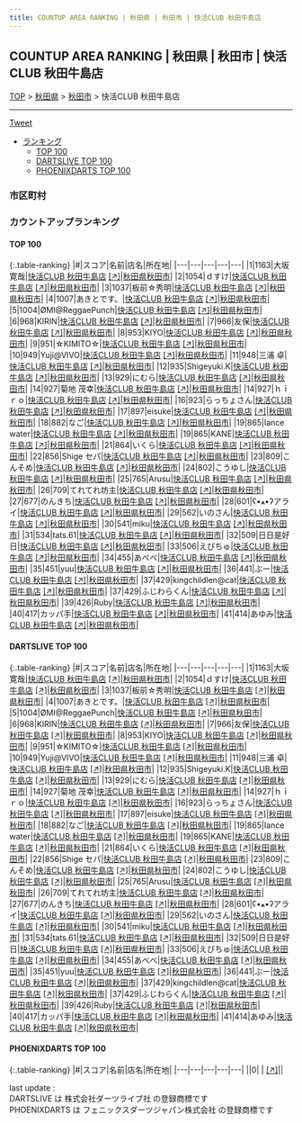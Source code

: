 ```yaml
---
title: COUNTUP AREA RANKING | 秋田県 | 秋田市 | 快活CLUB 秋田牛島店
---
```

## COUNTUP AREA RANKING | 秋田県 | 秋田市 | 快活CLUB 秋田牛島店

[TOP](/darts/rank/) > [秋田県](/darts/rank/秋田県/) > [秋田市](/darts/rank/秋田県/秋田市/) > 快活CLUB 秋田牛島店

___

<a href="https://twitter.com/share?ref_src=twsrc%5Etfw" data-text="COUNTUP AREA RANKING | 秋田県秋田市快活CLUB 秋田牛島店" class="twitter-share-button" data-hashtags="DARTSLIVE,PHOENIXDARTS,darts,ダーツ" data-show-count="false">Tweet</a>

* [ランキング](#カウントアップランキング)
    * [TOP 100](#top-100)
    * [DARTSLIVE TOP 100](#dartslive-top-100)
    * [PHOENIXDARTS TOP 100](#phoenixdarts-top-100)

### 市区町村

<ul>

</ul>

### カウントアップランキング

#### TOP 100



{:.table-ranking}
|#|スコア|名前|店名|所在地|
|---|---|---|---|---|
|1|1163|<span class="rank-name-dl">大坂 寛哉</span>|<a href="/darts/rank/shops/992408fd79edda9528032249b44395af.html">快活CLUB 秋田牛島店</a> <a href="https://search.dartslive.com/jp/shop/992408fd79edda9528032249b44395af">[↗]</a>|<a href="/darts/rank/秋田県/秋田市">秋田県秋田市</a>|
|2|1054|<span class="rank-name-dl">ｄすけ</span>|<a href="/darts/rank/shops/992408fd79edda9528032249b44395af.html">快活CLUB 秋田牛島店</a> <a href="https://search.dartslive.com/jp/shop/992408fd79edda9528032249b44395af">[↗]</a>|<a href="/darts/rank/秋田県/秋田市">秋田県秋田市</a>|
|3|1037|<span class="rank-name-dl">板前☆秀明</span>|<a href="/darts/rank/shops/992408fd79edda9528032249b44395af.html">快活CLUB 秋田牛島店</a> <a href="https://search.dartslive.com/jp/shop/992408fd79edda9528032249b44395af">[↗]</a>|<a href="/darts/rank/秋田県/秋田市">秋田県秋田市</a>|
|4|1007|<span class="rank-name-dl">あきとです。</span>|<a href="/darts/rank/shops/992408fd79edda9528032249b44395af.html">快活CLUB 秋田牛島店</a> <a href="https://search.dartslive.com/jp/shop/992408fd79edda9528032249b44395af">[↗]</a>|<a href="/darts/rank/秋田県/秋田市">秋田県秋田市</a>|
|5|1004|<span class="rank-name-dl">ØMI@ReggaePunch</span>|<a href="/darts/rank/shops/992408fd79edda9528032249b44395af.html">快活CLUB 秋田牛島店</a> <a href="https://search.dartslive.com/jp/shop/992408fd79edda9528032249b44395af">[↗]</a>|<a href="/darts/rank/秋田県/秋田市">秋田県秋田市</a>|
|6|968|<span class="rank-name-dl">KIRIN</span>|<a href="/darts/rank/shops/992408fd79edda9528032249b44395af.html">快活CLUB 秋田牛島店</a> <a href="https://search.dartslive.com/jp/shop/992408fd79edda9528032249b44395af">[↗]</a>|<a href="/darts/rank/秋田県/秋田市">秋田県秋田市</a>|
|7|966|<span class="rank-name-dl">友保</span>|<a href="/darts/rank/shops/992408fd79edda9528032249b44395af.html">快活CLUB 秋田牛島店</a> <a href="https://search.dartslive.com/jp/shop/992408fd79edda9528032249b44395af">[↗]</a>|<a href="/darts/rank/秋田県/秋田市">秋田県秋田市</a>|
|8|953|<span class="rank-name-dl">KIYO</span>|<a href="/darts/rank/shops/992408fd79edda9528032249b44395af.html">快活CLUB 秋田牛島店</a> <a href="https://search.dartslive.com/jp/shop/992408fd79edda9528032249b44395af">[↗]</a>|<a href="/darts/rank/秋田県/秋田市">秋田県秋田市</a>|
|9|951|<span class="rank-name-dl">☆KIMITO☆</span>|<a href="/darts/rank/shops/992408fd79edda9528032249b44395af.html">快活CLUB 秋田牛島店</a> <a href="https://search.dartslive.com/jp/shop/992408fd79edda9528032249b44395af">[↗]</a>|<a href="/darts/rank/秋田県/秋田市">秋田県秋田市</a>|
|10|949|<span class="rank-name-dl">Yuji@VIVO</span>|<a href="/darts/rank/shops/992408fd79edda9528032249b44395af.html">快活CLUB 秋田牛島店</a> <a href="https://search.dartslive.com/jp/shop/992408fd79edda9528032249b44395af">[↗]</a>|<a href="/darts/rank/秋田県/秋田市">秋田県秋田市</a>|
|11|948|<span class="rank-name-dl">三浦 卓</span>|<a href="/darts/rank/shops/992408fd79edda9528032249b44395af.html">快活CLUB 秋田牛島店</a> <a href="https://search.dartslive.com/jp/shop/992408fd79edda9528032249b44395af">[↗]</a>|<a href="/darts/rank/秋田県/秋田市">秋田県秋田市</a>|
|12|935|<span class="rank-name-dl">Shigeyuki.K</span>|<a href="/darts/rank/shops/992408fd79edda9528032249b44395af.html">快活CLUB 秋田牛島店</a> <a href="https://search.dartslive.com/jp/shop/992408fd79edda9528032249b44395af">[↗]</a>|<a href="/darts/rank/秋田県/秋田市">秋田県秋田市</a>|
|13|929|<span class="rank-name-dl">にむら</span>|<a href="/darts/rank/shops/992408fd79edda9528032249b44395af.html">快活CLUB 秋田牛島店</a> <a href="https://search.dartslive.com/jp/shop/992408fd79edda9528032249b44395af">[↗]</a>|<a href="/darts/rank/秋田県/秋田市">秋田県秋田市</a>|
|14|927|<span class="rank-name-dl">菊地 茂幸</span>|<a href="/darts/rank/shops/992408fd79edda9528032249b44395af.html">快活CLUB 秋田牛島店</a> <a href="https://search.dartslive.com/jp/shop/992408fd79edda9528032249b44395af">[↗]</a>|<a href="/darts/rank/秋田県/秋田市">秋田県秋田市</a>|
|14|927|<span class="rank-name-dl">ｈｉｒｏ</span>|<a href="/darts/rank/shops/992408fd79edda9528032249b44395af.html">快活CLUB 秋田牛島店</a> <a href="https://search.dartslive.com/jp/shop/992408fd79edda9528032249b44395af">[↗]</a>|<a href="/darts/rank/秋田県/秋田市">秋田県秋田市</a>|
|16|923|<span class="rank-name-dl">らっちょさん</span>|<a href="/darts/rank/shops/992408fd79edda9528032249b44395af.html">快活CLUB 秋田牛島店</a> <a href="https://search.dartslive.com/jp/shop/992408fd79edda9528032249b44395af">[↗]</a>|<a href="/darts/rank/秋田県/秋田市">秋田県秋田市</a>|
|17|897|<span class="rank-name-dl">eisuke</span>|<a href="/darts/rank/shops/992408fd79edda9528032249b44395af.html">快活CLUB 秋田牛島店</a> <a href="https://search.dartslive.com/jp/shop/992408fd79edda9528032249b44395af">[↗]</a>|<a href="/darts/rank/秋田県/秋田市">秋田県秋田市</a>|
|18|882|<span class="rank-name-dl">なご</span>|<a href="/darts/rank/shops/992408fd79edda9528032249b44395af.html">快活CLUB 秋田牛島店</a> <a href="https://search.dartslive.com/jp/shop/992408fd79edda9528032249b44395af">[↗]</a>|<a href="/darts/rank/秋田県/秋田市">秋田県秋田市</a>|
|19|865|<span class="rank-name-dl">Iance water</span>|<a href="/darts/rank/shops/992408fd79edda9528032249b44395af.html">快活CLUB 秋田牛島店</a> <a href="https://search.dartslive.com/jp/shop/992408fd79edda9528032249b44395af">[↗]</a>|<a href="/darts/rank/秋田県/秋田市">秋田県秋田市</a>|
|19|865|<span class="rank-name-dl">KANE</span>|<a href="/darts/rank/shops/992408fd79edda9528032249b44395af.html">快活CLUB 秋田牛島店</a> <a href="https://search.dartslive.com/jp/shop/992408fd79edda9528032249b44395af">[↗]</a>|<a href="/darts/rank/秋田県/秋田市">秋田県秋田市</a>|
|21|864|<span class="rank-name-dl">いくら</span>|<a href="/darts/rank/shops/992408fd79edda9528032249b44395af.html">快活CLUB 秋田牛島店</a> <a href="https://search.dartslive.com/jp/shop/992408fd79edda9528032249b44395af">[↗]</a>|<a href="/darts/rank/秋田県/秋田市">秋田県秋田市</a>|
|22|856|<span class="rank-name-dl">Shige セパ</span>|<a href="/darts/rank/shops/992408fd79edda9528032249b44395af.html">快活CLUB 秋田牛島店</a> <a href="https://search.dartslive.com/jp/shop/992408fd79edda9528032249b44395af">[↗]</a>|<a href="/darts/rank/秋田県/秋田市">秋田県秋田市</a>|
|23|809|<span class="rank-name-dl">こんそめ</span>|<a href="/darts/rank/shops/992408fd79edda9528032249b44395af.html">快活CLUB 秋田牛島店</a> <a href="https://search.dartslive.com/jp/shop/992408fd79edda9528032249b44395af">[↗]</a>|<a href="/darts/rank/秋田県/秋田市">秋田県秋田市</a>|
|24|802|<span class="rank-name-dl">こうゆし</span>|<a href="/darts/rank/shops/992408fd79edda9528032249b44395af.html">快活CLUB 秋田牛島店</a> <a href="https://search.dartslive.com/jp/shop/992408fd79edda9528032249b44395af">[↗]</a>|<a href="/darts/rank/秋田県/秋田市">秋田県秋田市</a>|
|25|765|<span class="rank-name-dl">Arusu</span>|<a href="/darts/rank/shops/992408fd79edda9528032249b44395af.html">快活CLUB 秋田牛島店</a> <a href="https://search.dartslive.com/jp/shop/992408fd79edda9528032249b44395af">[↗]</a>|<a href="/darts/rank/秋田県/秋田市">秋田県秋田市</a>|
|26|709|<span class="rank-name-dl">てれてれ坊主</span>|<a href="/darts/rank/shops/992408fd79edda9528032249b44395af.html">快活CLUB 秋田牛島店</a> <a href="https://search.dartslive.com/jp/shop/992408fd79edda9528032249b44395af">[↗]</a>|<a href="/darts/rank/秋田県/秋田市">秋田県秋田市</a>|
|27|677|<span class="rank-name-dl">のんきち</span>|<a href="/darts/rank/shops/992408fd79edda9528032249b44395af.html">快活CLUB 秋田牛島店</a> <a href="https://search.dartslive.com/jp/shop/992408fd79edda9528032249b44395af">[↗]</a>|<a href="/darts/rank/秋田県/秋田市">秋田県秋田市</a>|
|28|601|<span class="rank-name-dl">ʕ•ﻌ•ʔアライ</span>|<a href="/darts/rank/shops/992408fd79edda9528032249b44395af.html">快活CLUB 秋田牛島店</a> <a href="https://search.dartslive.com/jp/shop/992408fd79edda9528032249b44395af">[↗]</a>|<a href="/darts/rank/秋田県/秋田市">秋田県秋田市</a>|
|29|562|<span class="rank-name-dl">いのさん</span>|<a href="/darts/rank/shops/992408fd79edda9528032249b44395af.html">快活CLUB 秋田牛島店</a> <a href="https://search.dartslive.com/jp/shop/992408fd79edda9528032249b44395af">[↗]</a>|<a href="/darts/rank/秋田県/秋田市">秋田県秋田市</a>|
|30|541|<span class="rank-name-dl">miku</span>|<a href="/darts/rank/shops/992408fd79edda9528032249b44395af.html">快活CLUB 秋田牛島店</a> <a href="https://search.dartslive.com/jp/shop/992408fd79edda9528032249b44395af">[↗]</a>|<a href="/darts/rank/秋田県/秋田市">秋田県秋田市</a>|
|31|534|<span class="rank-name-dl">tats.61</span>|<a href="/darts/rank/shops/992408fd79edda9528032249b44395af.html">快活CLUB 秋田牛島店</a> <a href="https://search.dartslive.com/jp/shop/992408fd79edda9528032249b44395af">[↗]</a>|<a href="/darts/rank/秋田県/秋田市">秋田県秋田市</a>|
|32|509|<span class="rank-name-dl">日日是好日</span>|<a href="/darts/rank/shops/992408fd79edda9528032249b44395af.html">快活CLUB 秋田牛島店</a> <a href="https://search.dartslive.com/jp/shop/992408fd79edda9528032249b44395af">[↗]</a>|<a href="/darts/rank/秋田県/秋田市">秋田県秋田市</a>|
|33|506|<span class="rank-name-dl">えびちゅ</span>|<a href="/darts/rank/shops/992408fd79edda9528032249b44395af.html">快活CLUB 秋田牛島店</a> <a href="https://search.dartslive.com/jp/shop/992408fd79edda9528032249b44395af">[↗]</a>|<a href="/darts/rank/秋田県/秋田市">秋田県秋田市</a>|
|34|455|<span class="rank-name-dl">あべべ</span>|<a href="/darts/rank/shops/992408fd79edda9528032249b44395af.html">快活CLUB 秋田牛島店</a> <a href="https://search.dartslive.com/jp/shop/992408fd79edda9528032249b44395af">[↗]</a>|<a href="/darts/rank/秋田県/秋田市">秋田県秋田市</a>|
|35|451|<span class="rank-name-dl">yuu</span>|<a href="/darts/rank/shops/992408fd79edda9528032249b44395af.html">快活CLUB 秋田牛島店</a> <a href="https://search.dartslive.com/jp/shop/992408fd79edda9528032249b44395af">[↗]</a>|<a href="/darts/rank/秋田県/秋田市">秋田県秋田市</a>|
|36|441|<span class="rank-name-dl">ぶー</span>|<a href="/darts/rank/shops/992408fd79edda9528032249b44395af.html">快活CLUB 秋田牛島店</a> <a href="https://search.dartslive.com/jp/shop/992408fd79edda9528032249b44395af">[↗]</a>|<a href="/darts/rank/秋田県/秋田市">秋田県秋田市</a>|
|37|429|<span class="rank-name-dl">kingchildlen@cat</span>|<a href="/darts/rank/shops/992408fd79edda9528032249b44395af.html">快活CLUB 秋田牛島店</a> <a href="https://search.dartslive.com/jp/shop/992408fd79edda9528032249b44395af">[↗]</a>|<a href="/darts/rank/秋田県/秋田市">秋田県秋田市</a>|
|37|429|<span class="rank-name-dl">ふじわらくん</span>|<a href="/darts/rank/shops/992408fd79edda9528032249b44395af.html">快活CLUB 秋田牛島店</a> <a href="https://search.dartslive.com/jp/shop/992408fd79edda9528032249b44395af">[↗]</a>|<a href="/darts/rank/秋田県/秋田市">秋田県秋田市</a>|
|39|426|<span class="rank-name-dl">Ruby</span>|<a href="/darts/rank/shops/992408fd79edda9528032249b44395af.html">快活CLUB 秋田牛島店</a> <a href="https://search.dartslive.com/jp/shop/992408fd79edda9528032249b44395af">[↗]</a>|<a href="/darts/rank/秋田県/秋田市">秋田県秋田市</a>|
|40|417|<span class="rank-name-dl">カッパ手</span>|<a href="/darts/rank/shops/992408fd79edda9528032249b44395af.html">快活CLUB 秋田牛島店</a> <a href="https://search.dartslive.com/jp/shop/992408fd79edda9528032249b44395af">[↗]</a>|<a href="/darts/rank/秋田県/秋田市">秋田県秋田市</a>|
|41|414|<span class="rank-name-dl">あゆみ</span>|<a href="/darts/rank/shops/992408fd79edda9528032249b44395af.html">快活CLUB 秋田牛島店</a> <a href="https://search.dartslive.com/jp/shop/992408fd79edda9528032249b44395af">[↗]</a>|<a href="/darts/rank/秋田県/秋田市">秋田県秋田市</a>|


#### DARTSLIVE TOP 100



{:.table-ranking}
|#|スコア|名前|店名|所在地|
|---|---|---|---|---|
|1|1163|<span class="rank-name-dl">大坂 寛哉</span>|<a href="/darts/rank/shops/992408fd79edda9528032249b44395af.html">快活CLUB 秋田牛島店</a> <a href="https://search.dartslive.com/jp/shop/992408fd79edda9528032249b44395af">[↗]</a>|<a href="/darts/rank/秋田県/秋田市">秋田県秋田市</a>|
|2|1054|<span class="rank-name-dl">ｄすけ</span>|<a href="/darts/rank/shops/992408fd79edda9528032249b44395af.html">快活CLUB 秋田牛島店</a> <a href="https://search.dartslive.com/jp/shop/992408fd79edda9528032249b44395af">[↗]</a>|<a href="/darts/rank/秋田県/秋田市">秋田県秋田市</a>|
|3|1037|<span class="rank-name-dl">板前☆秀明</span>|<a href="/darts/rank/shops/992408fd79edda9528032249b44395af.html">快活CLUB 秋田牛島店</a> <a href="https://search.dartslive.com/jp/shop/992408fd79edda9528032249b44395af">[↗]</a>|<a href="/darts/rank/秋田県/秋田市">秋田県秋田市</a>|
|4|1007|<span class="rank-name-dl">あきとです。</span>|<a href="/darts/rank/shops/992408fd79edda9528032249b44395af.html">快活CLUB 秋田牛島店</a> <a href="https://search.dartslive.com/jp/shop/992408fd79edda9528032249b44395af">[↗]</a>|<a href="/darts/rank/秋田県/秋田市">秋田県秋田市</a>|
|5|1004|<span class="rank-name-dl">ØMI@ReggaePunch</span>|<a href="/darts/rank/shops/992408fd79edda9528032249b44395af.html">快活CLUB 秋田牛島店</a> <a href="https://search.dartslive.com/jp/shop/992408fd79edda9528032249b44395af">[↗]</a>|<a href="/darts/rank/秋田県/秋田市">秋田県秋田市</a>|
|6|968|<span class="rank-name-dl">KIRIN</span>|<a href="/darts/rank/shops/992408fd79edda9528032249b44395af.html">快活CLUB 秋田牛島店</a> <a href="https://search.dartslive.com/jp/shop/992408fd79edda9528032249b44395af">[↗]</a>|<a href="/darts/rank/秋田県/秋田市">秋田県秋田市</a>|
|7|966|<span class="rank-name-dl">友保</span>|<a href="/darts/rank/shops/992408fd79edda9528032249b44395af.html">快活CLUB 秋田牛島店</a> <a href="https://search.dartslive.com/jp/shop/992408fd79edda9528032249b44395af">[↗]</a>|<a href="/darts/rank/秋田県/秋田市">秋田県秋田市</a>|
|8|953|<span class="rank-name-dl">KIYO</span>|<a href="/darts/rank/shops/992408fd79edda9528032249b44395af.html">快活CLUB 秋田牛島店</a> <a href="https://search.dartslive.com/jp/shop/992408fd79edda9528032249b44395af">[↗]</a>|<a href="/darts/rank/秋田県/秋田市">秋田県秋田市</a>|
|9|951|<span class="rank-name-dl">☆KIMITO☆</span>|<a href="/darts/rank/shops/992408fd79edda9528032249b44395af.html">快活CLUB 秋田牛島店</a> <a href="https://search.dartslive.com/jp/shop/992408fd79edda9528032249b44395af">[↗]</a>|<a href="/darts/rank/秋田県/秋田市">秋田県秋田市</a>|
|10|949|<span class="rank-name-dl">Yuji@VIVO</span>|<a href="/darts/rank/shops/992408fd79edda9528032249b44395af.html">快活CLUB 秋田牛島店</a> <a href="https://search.dartslive.com/jp/shop/992408fd79edda9528032249b44395af">[↗]</a>|<a href="/darts/rank/秋田県/秋田市">秋田県秋田市</a>|
|11|948|<span class="rank-name-dl">三浦 卓</span>|<a href="/darts/rank/shops/992408fd79edda9528032249b44395af.html">快活CLUB 秋田牛島店</a> <a href="https://search.dartslive.com/jp/shop/992408fd79edda9528032249b44395af">[↗]</a>|<a href="/darts/rank/秋田県/秋田市">秋田県秋田市</a>|
|12|935|<span class="rank-name-dl">Shigeyuki.K</span>|<a href="/darts/rank/shops/992408fd79edda9528032249b44395af.html">快活CLUB 秋田牛島店</a> <a href="https://search.dartslive.com/jp/shop/992408fd79edda9528032249b44395af">[↗]</a>|<a href="/darts/rank/秋田県/秋田市">秋田県秋田市</a>|
|13|929|<span class="rank-name-dl">にむら</span>|<a href="/darts/rank/shops/992408fd79edda9528032249b44395af.html">快活CLUB 秋田牛島店</a> <a href="https://search.dartslive.com/jp/shop/992408fd79edda9528032249b44395af">[↗]</a>|<a href="/darts/rank/秋田県/秋田市">秋田県秋田市</a>|
|14|927|<span class="rank-name-dl">菊地 茂幸</span>|<a href="/darts/rank/shops/992408fd79edda9528032249b44395af.html">快活CLUB 秋田牛島店</a> <a href="https://search.dartslive.com/jp/shop/992408fd79edda9528032249b44395af">[↗]</a>|<a href="/darts/rank/秋田県/秋田市">秋田県秋田市</a>|
|14|927|<span class="rank-name-dl">ｈｉｒｏ</span>|<a href="/darts/rank/shops/992408fd79edda9528032249b44395af.html">快活CLUB 秋田牛島店</a> <a href="https://search.dartslive.com/jp/shop/992408fd79edda9528032249b44395af">[↗]</a>|<a href="/darts/rank/秋田県/秋田市">秋田県秋田市</a>|
|16|923|<span class="rank-name-dl">らっちょさん</span>|<a href="/darts/rank/shops/992408fd79edda9528032249b44395af.html">快活CLUB 秋田牛島店</a> <a href="https://search.dartslive.com/jp/shop/992408fd79edda9528032249b44395af">[↗]</a>|<a href="/darts/rank/秋田県/秋田市">秋田県秋田市</a>|
|17|897|<span class="rank-name-dl">eisuke</span>|<a href="/darts/rank/shops/992408fd79edda9528032249b44395af.html">快活CLUB 秋田牛島店</a> <a href="https://search.dartslive.com/jp/shop/992408fd79edda9528032249b44395af">[↗]</a>|<a href="/darts/rank/秋田県/秋田市">秋田県秋田市</a>|
|18|882|<span class="rank-name-dl">なご</span>|<a href="/darts/rank/shops/992408fd79edda9528032249b44395af.html">快活CLUB 秋田牛島店</a> <a href="https://search.dartslive.com/jp/shop/992408fd79edda9528032249b44395af">[↗]</a>|<a href="/darts/rank/秋田県/秋田市">秋田県秋田市</a>|
|19|865|<span class="rank-name-dl">Iance water</span>|<a href="/darts/rank/shops/992408fd79edda9528032249b44395af.html">快活CLUB 秋田牛島店</a> <a href="https://search.dartslive.com/jp/shop/992408fd79edda9528032249b44395af">[↗]</a>|<a href="/darts/rank/秋田県/秋田市">秋田県秋田市</a>|
|19|865|<span class="rank-name-dl">KANE</span>|<a href="/darts/rank/shops/992408fd79edda9528032249b44395af.html">快活CLUB 秋田牛島店</a> <a href="https://search.dartslive.com/jp/shop/992408fd79edda9528032249b44395af">[↗]</a>|<a href="/darts/rank/秋田県/秋田市">秋田県秋田市</a>|
|21|864|<span class="rank-name-dl">いくら</span>|<a href="/darts/rank/shops/992408fd79edda9528032249b44395af.html">快活CLUB 秋田牛島店</a> <a href="https://search.dartslive.com/jp/shop/992408fd79edda9528032249b44395af">[↗]</a>|<a href="/darts/rank/秋田県/秋田市">秋田県秋田市</a>|
|22|856|<span class="rank-name-dl">Shige セパ</span>|<a href="/darts/rank/shops/992408fd79edda9528032249b44395af.html">快活CLUB 秋田牛島店</a> <a href="https://search.dartslive.com/jp/shop/992408fd79edda9528032249b44395af">[↗]</a>|<a href="/darts/rank/秋田県/秋田市">秋田県秋田市</a>|
|23|809|<span class="rank-name-dl">こんそめ</span>|<a href="/darts/rank/shops/992408fd79edda9528032249b44395af.html">快活CLUB 秋田牛島店</a> <a href="https://search.dartslive.com/jp/shop/992408fd79edda9528032249b44395af">[↗]</a>|<a href="/darts/rank/秋田県/秋田市">秋田県秋田市</a>|
|24|802|<span class="rank-name-dl">こうゆし</span>|<a href="/darts/rank/shops/992408fd79edda9528032249b44395af.html">快活CLUB 秋田牛島店</a> <a href="https://search.dartslive.com/jp/shop/992408fd79edda9528032249b44395af">[↗]</a>|<a href="/darts/rank/秋田県/秋田市">秋田県秋田市</a>|
|25|765|<span class="rank-name-dl">Arusu</span>|<a href="/darts/rank/shops/992408fd79edda9528032249b44395af.html">快活CLUB 秋田牛島店</a> <a href="https://search.dartslive.com/jp/shop/992408fd79edda9528032249b44395af">[↗]</a>|<a href="/darts/rank/秋田県/秋田市">秋田県秋田市</a>|
|26|709|<span class="rank-name-dl">てれてれ坊主</span>|<a href="/darts/rank/shops/992408fd79edda9528032249b44395af.html">快活CLUB 秋田牛島店</a> <a href="https://search.dartslive.com/jp/shop/992408fd79edda9528032249b44395af">[↗]</a>|<a href="/darts/rank/秋田県/秋田市">秋田県秋田市</a>|
|27|677|<span class="rank-name-dl">のんきち</span>|<a href="/darts/rank/shops/992408fd79edda9528032249b44395af.html">快活CLUB 秋田牛島店</a> <a href="https://search.dartslive.com/jp/shop/992408fd79edda9528032249b44395af">[↗]</a>|<a href="/darts/rank/秋田県/秋田市">秋田県秋田市</a>|
|28|601|<span class="rank-name-dl">ʕ•ﻌ•ʔアライ</span>|<a href="/darts/rank/shops/992408fd79edda9528032249b44395af.html">快活CLUB 秋田牛島店</a> <a href="https://search.dartslive.com/jp/shop/992408fd79edda9528032249b44395af">[↗]</a>|<a href="/darts/rank/秋田県/秋田市">秋田県秋田市</a>|
|29|562|<span class="rank-name-dl">いのさん</span>|<a href="/darts/rank/shops/992408fd79edda9528032249b44395af.html">快活CLUB 秋田牛島店</a> <a href="https://search.dartslive.com/jp/shop/992408fd79edda9528032249b44395af">[↗]</a>|<a href="/darts/rank/秋田県/秋田市">秋田県秋田市</a>|
|30|541|<span class="rank-name-dl">miku</span>|<a href="/darts/rank/shops/992408fd79edda9528032249b44395af.html">快活CLUB 秋田牛島店</a> <a href="https://search.dartslive.com/jp/shop/992408fd79edda9528032249b44395af">[↗]</a>|<a href="/darts/rank/秋田県/秋田市">秋田県秋田市</a>|
|31|534|<span class="rank-name-dl">tats.61</span>|<a href="/darts/rank/shops/992408fd79edda9528032249b44395af.html">快活CLUB 秋田牛島店</a> <a href="https://search.dartslive.com/jp/shop/992408fd79edda9528032249b44395af">[↗]</a>|<a href="/darts/rank/秋田県/秋田市">秋田県秋田市</a>|
|32|509|<span class="rank-name-dl">日日是好日</span>|<a href="/darts/rank/shops/992408fd79edda9528032249b44395af.html">快活CLUB 秋田牛島店</a> <a href="https://search.dartslive.com/jp/shop/992408fd79edda9528032249b44395af">[↗]</a>|<a href="/darts/rank/秋田県/秋田市">秋田県秋田市</a>|
|33|506|<span class="rank-name-dl">えびちゅ</span>|<a href="/darts/rank/shops/992408fd79edda9528032249b44395af.html">快活CLUB 秋田牛島店</a> <a href="https://search.dartslive.com/jp/shop/992408fd79edda9528032249b44395af">[↗]</a>|<a href="/darts/rank/秋田県/秋田市">秋田県秋田市</a>|
|34|455|<span class="rank-name-dl">あべべ</span>|<a href="/darts/rank/shops/992408fd79edda9528032249b44395af.html">快活CLUB 秋田牛島店</a> <a href="https://search.dartslive.com/jp/shop/992408fd79edda9528032249b44395af">[↗]</a>|<a href="/darts/rank/秋田県/秋田市">秋田県秋田市</a>|
|35|451|<span class="rank-name-dl">yuu</span>|<a href="/darts/rank/shops/992408fd79edda9528032249b44395af.html">快活CLUB 秋田牛島店</a> <a href="https://search.dartslive.com/jp/shop/992408fd79edda9528032249b44395af">[↗]</a>|<a href="/darts/rank/秋田県/秋田市">秋田県秋田市</a>|
|36|441|<span class="rank-name-dl">ぶー</span>|<a href="/darts/rank/shops/992408fd79edda9528032249b44395af.html">快活CLUB 秋田牛島店</a> <a href="https://search.dartslive.com/jp/shop/992408fd79edda9528032249b44395af">[↗]</a>|<a href="/darts/rank/秋田県/秋田市">秋田県秋田市</a>|
|37|429|<span class="rank-name-dl">kingchildlen@cat</span>|<a href="/darts/rank/shops/992408fd79edda9528032249b44395af.html">快活CLUB 秋田牛島店</a> <a href="https://search.dartslive.com/jp/shop/992408fd79edda9528032249b44395af">[↗]</a>|<a href="/darts/rank/秋田県/秋田市">秋田県秋田市</a>|
|37|429|<span class="rank-name-dl">ふじわらくん</span>|<a href="/darts/rank/shops/992408fd79edda9528032249b44395af.html">快活CLUB 秋田牛島店</a> <a href="https://search.dartslive.com/jp/shop/992408fd79edda9528032249b44395af">[↗]</a>|<a href="/darts/rank/秋田県/秋田市">秋田県秋田市</a>|
|39|426|<span class="rank-name-dl">Ruby</span>|<a href="/darts/rank/shops/992408fd79edda9528032249b44395af.html">快活CLUB 秋田牛島店</a> <a href="https://search.dartslive.com/jp/shop/992408fd79edda9528032249b44395af">[↗]</a>|<a href="/darts/rank/秋田県/秋田市">秋田県秋田市</a>|
|40|417|<span class="rank-name-dl">カッパ手</span>|<a href="/darts/rank/shops/992408fd79edda9528032249b44395af.html">快活CLUB 秋田牛島店</a> <a href="https://search.dartslive.com/jp/shop/992408fd79edda9528032249b44395af">[↗]</a>|<a href="/darts/rank/秋田県/秋田市">秋田県秋田市</a>|
|41|414|<span class="rank-name-dl">あゆみ</span>|<a href="/darts/rank/shops/992408fd79edda9528032249b44395af.html">快活CLUB 秋田牛島店</a> <a href="https://search.dartslive.com/jp/shop/992408fd79edda9528032249b44395af">[↗]</a>|<a href="/darts/rank/秋田県/秋田市">秋田県秋田市</a>|


#### PHOENIXDARTS TOP 100



{:.table-ranking}
|#|スコア|名前|店名|所在地|
|---|---|---|---|---|
||0|<span class="rank-name-dl"> </span>|<a href="/darts/rank/shops/.html"></a> <a href="">[↗]</a>|<a href="/darts/rank//"></a>|


<div class="footer border-top border-gray-light mt-5 pt-3 text-right text-gray">
    last update : <span style="font-weight: italic" id="foot_last_modified"></span><br />
    DARTSLIVE は 株式会社ダーツライブ社 の登録商標です<br />
    PHOENIXDARTS は フェニックスダーツジャパン株式会社 の登録商標です<br />
</div>

<script src="https://cdnjs.cloudflare.com/ajax/libs/jquery.tablesorter/2.31.3/js/jquery.tablesorter.min.js" integrity="sha512-qzgd5cYSZcosqpzpn7zF2ZId8f/8CHmFKZ8j7mU4OUXTNRd5g+ZHBPsgKEwoqxCtdQvExE5LprwwPAgoicguNg==" crossorigin="anonymous" referrerpolicy="no-referrer"></script>
<link rel="stylesheet" href="https://cdnjs.cloudflare.com/ajax/libs/jquery.tablesorter/2.31.3/css/theme.default.min.css" integrity="sha512-wghhOJkjQX0Lh3NSWvNKeZ0ZpNn+SPVXX1Qyc9OCaogADktxrBiBdKGDoqVUOyhStvMBmJQ8ZdMHiR3wuEq8+w==" crossorigin="anonymous" referrerpolicy="no-referrer" />
<script>
$(function() {
    $(".table-ranking").tablesorter({sortList:[[0, 0]]});
    $("#foot_last_modified").text(formatDate(new Date(document.lastModified), 'yyyy-MM-dd HH:mm:ss'));
});
</script>

<script async src="https://platform.twitter.com/widgets.js" charset="utf-8"></script>